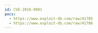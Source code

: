 ```yaml
---
id: CVE-2016-9091
pocs:
  - https://www.exploit-db.com/raw/41785
  - https://www.exploit-db.com/raw/41786
---
```

